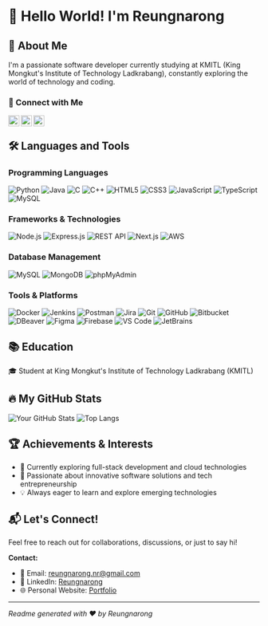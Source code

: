 # 👋 Hello World! I'm Reungnarong

## 🚀 About Me
I'm a passionate software developer currently studying at KMITL (King Mongkut's Institute of Technology Ladkrabang), constantly exploring the world of technology and coding.

### 📍 Connect with Me
<a href="https://www.linkedin.com/in/ruengnarong/" target="_blank">
<img align="left" alt="LinkedIn" width="22px" src="https://cdn.jsdelivr.net/npm/simple-icons@v3/icons/linkedin.svg" />
</a>
<a href="https://ruengnarong-nr.vercel.app/" target="_blank">
<img align="left" alt="Personal Website" width="22px" src="https://cdn.jsdelivr.net/npm/simple-icons@v3/icons/googlechrome.svg" />
</a>
<a href="mailto:reungnarong.nr@gmail.com" target="_blank">
<img align="left" alt="Email" width="22px" src="https://cdn.jsdelivr.net/npm/simple-icons@v3/icons/gmail.svg" />
</a>

<br />

## 🛠️ Languages and Tools

### Programming Languages
![Python](https://img.shields.io/badge/-Python-black?style=flat-square&logo=Python)
![Java](https://img.shields.io/badge/-Java-red?style=flat-square&logo=Java)
![C](https://img.shields.io/badge/-C-00599C?style=flat-square&logo=c)
![C++](https://img.shields.io/badge/-C++-00599C?style=flat-square&logo=c++)
![HTML5](https://img.shields.io/badge/-HTML5-E34F26?style=flat-square&logo=html5&logoColor=white)
![CSS3](https://img.shields.io/badge/-CSS3-1572B6?style=flat-square&logo=css3)
![JavaScript](https://img.shields.io/badge/-JavaScript-black?style=flat-square&logo=javascript)
![TypeScript](https://img.shields.io/badge/-TypeScript-007ACC?style=flat-square&logo=typescript)
![MySQL](https://img.shields.io/badge/-MySQL-black?style=flat-square&logo=mysql)

### Frameworks & Technologies
![Node.js](https://img.shields.io/badge/-Node.js-black?style=flat-square&logo=Node.js)
![Express.js](https://img.shields.io/badge/-Express.js-black?style=flat-square&logo=express)
![REST API](https://img.shields.io/badge/-REST%20API-green?style=flat-square)
![Next.js](https://img.shields.io/badge/-Next.js-black?style=flat-square&logo=next.js)
![AWS](https://img.shields.io/badge/-AWS-232F3E?style=flat-square&logo=amazon-aws)

### Database Management
![MySQL](https://img.shields.io/badge/-MySQL-black?style=flat-square&logo=mysql)
![MongoDB](https://img.shields.io/badge/-MongoDB-black?style=flat-square&logo=mongodb)
![phpMyAdmin](https://img.shields.io/badge/-phpMyAdmin-orange?style=flat-square&logo=phpmyadmin)

### Tools & Platforms
![Docker](https://img.shields.io/badge/-Docker-black?style=flat-square&logo=docker)
![Jenkins](https://img.shields.io/badge/-Jenkins-black?style=flat-square&logo=jenkins)
![Postman](https://img.shields.io/badge/-Postman-orange?style=flat-square&logo=postman)
![Jira](https://img.shields.io/badge/-Jira-0052CC?style=flat-square&logo=jira)
![Git](https://img.shields.io/badge/-Git-black?style=flat-square&logo=git)
![GitHub](https://img.shields.io/badge/-GitHub-181717?style=flat-square&logo=github)
![Bitbucket](https://img.shields.io/badge/-Bitbucket-0052CC?style=flat-square&logo=bitbucket)
![DBeaver](https://img.shields.io/badge/-DBeaver-blue?style=flat-square)
![Figma](https://img.shields.io/badge/-Figma-F24E1E?style=flat-square&logo=figma)
![Firebase](https://img.shields.io/badge/-Firebase-FFCA28?style=flat-square&logo=firebase&logoColor=white)
![VS Code](https://img.shields.io/badge/-VS%20Code-007ACC?style=flat-square&logo=visual-studio-code)
![JetBrains](https://img.shields.io/badge/-JetBrains-000000?style=flat-square&logo=jetbrains)

## 📚 Education
🎓 Student at King Mongkut's Institute of Technology Ladkrabang (KMITL)

## 🔥 My GitHub Stats
![Your GitHub Stats](https://github-readme-stats.vercel.app/api?username=reungnarongtnc&show_icons=true&theme=radical)
![Top Langs](https://github-readme-stats.vercel.app/api/top-langs/?username=reungnarongtnc&layout=compact&theme=radical)

## 🏆 Achievements & Interests
- 🌱 Currently exploring full-stack development and cloud technologies
- 🤖 Passionate about innovative software solutions and tech entrepreneurship
- 💡 Always eager to learn and explore emerging technologies

## 📬 Let's Connect!
Feel free to reach out for collaborations, discussions, or just to say hi!

**Contact:**
- 📧 Email: reungnarong.nr@gmail.com
- 🔗 LinkedIn: [Reungnarong](https://www.linkedin.com/in/ruengnarong/)
- 🌐 Personal Website: [Portfolio](https://ruengnarong-nr.vercel.app/)

---
*Readme generated with ❤️ by Reungnarong*
